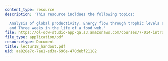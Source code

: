 ```yaml
---
content_type: resource
description: 'This resource incldues the following topics:

  Analysis of global productivity, Energy flow through trophic levels and ecosystems,
  and Three weeks in the life of a food web.'
file: https://ol-ocw-studio-app-qa.s3.amazonaws.com/courses/7-014-introductory-biology-spring-2005/aa828e7c7ae1ed3a696e470debf21182_lectur18_handout.pdf
file_type: application/pdf
resourcetype: Document
title: lectur18_handout.pdf
uid: aa828e7c-7ae1-ed3a-696e-470debf21182
---
```

